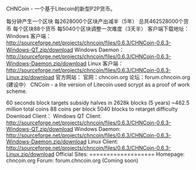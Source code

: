 CHNCoin - 一个基于Litecoin的新型P2P货币。

每分钟产生一个区块
每2628000个区块产出减半（5年）
总共462528000个货币
每个区块88个货币
每5040个区块调整一次难度（3天半）
客户端下载地址：
Windows 客户端：http://sourceforge.net/projects/chncoin/files/0.6.3/CHNCoin-0.6.3-Windows-QT.zip/download
Windows Daemon：http://sourceforge.net/projects/chncoin/files/0.6.3/CHNCoin-0.6.3-Windows-Daemon.zip/download
Linux 客户端： http://sourceforge.net/projects/chncoin/files/0.6.3/CHNCoin-0.6.3-Linux.zip/download
官方网站：
官网：chncoin.org
论坛：forum.chncoin.org (建设中）
CNCoin - a lite version of Litecoin used scrypt as a proof of work scheme.

60 seconds block targets
subsidy halves in 2628k blocks (5 years)
~462.5 million total coins
88 coins per block
5040 blocks to retarget difficulty
Download Client：
Windows QT Client: http://sourceforge.net/projects/chncoin/files/0.6.3/CHNCoin-0.6.3-Windows-QT.zip/download
Windows Daemon: http://sourceforge.net/projects/chncoin/files/0.6.3/CHNCoin-0.6.3-Windows-Daemon.zip/download
Linux Client: http://sourceforge.net/projects/chncoin/files/0.6.3/CHNCoin-0.6.3-Linux.zip/download Official Sites: ===================
Homepage: chncoin.org
Forum: forum.chncoin.org (Coming soon)